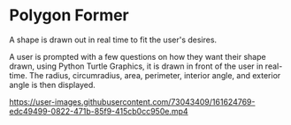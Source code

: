 # Polygon Former
A shape is drawn out in real time to fit the user's desires. 

A user is prompted with a few questions on how they want their shape drawn, using Python Turtle Graphics, it is drawn in front of the user in real-time. 
The radius, circumradius, area, perimeter, interior angle, and exterior angle is then displayed.





https://user-images.githubusercontent.com/73043409/161624769-edc49499-0822-471b-85f9-415cb0cc950e.mp4

